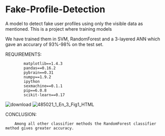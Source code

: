 # Fake-Profile-Detection

A model to detect fake user profiles using only the visible data as mentioned.
This is a project where training models

We have trained them in SVM, RandomForest and a 3-layered ANN which gave an accurary of 93%-98% on the test set.


REQUIREMENTS:

            matplotlib==1.4.3
            pandas==0.16.2
            pybrain==0.31
            numpy==1.9.2
            ipython
            sexmachine==0.1.1
            pip==6.0.8
            scikit-learn==0.17


![download](https://user-images.githubusercontent.com/68986795/115755713-45314200-a3bb-11eb-8871-5d0b87f3e65e.jpg)
![485021_1_En_3_Fig1_HTML](https://user-images.githubusercontent.com/68986795/115755870-6d20a580-a3bb-11eb-9bed-3c83a67527cb.png)




CONCLUSION:
      
        Among all other classifier methods the RandomForest classifier method gives greater accuracy.


